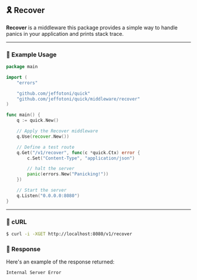 ## 🎗️ Recover

**Recover** is a middleware this package provides a simple way to handle panics in your application and prints stack trace.

---
### 🧩 Example Usage
```go
package main

import (
    "errors"

    "github.com/jeffotoni/quick"
    "github.com/jeffotoni/quick/middleware/recover"
)

func main() {
    q := quick.New()

    // Apply the Recover middleware
    q.Use(recover.New())

    // Define a test route
    q.Get("/v1/recover", func(c *quick.Ctx) error {
        c.Set("Content-Type", "application/json")

        // halt the server
        panic(errors.New("Panicking!"))
    })

    // Start the server
    q.Listen("0.0.0.0:8080")
}
```

---
### 📌 cURL
```bash
$ curl -i -XGET http://localhost:8080/v1/recover
```

### 📌 Response

Here's an example of the response returned:

```sh
Internal Server Error
```
